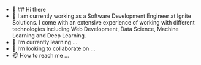 - 👋 ## Hi there
- 👀 I am currently working as a Software Development Engineer at Ignite Solutions. I come with an extensive experience of working with different technologies including Web Development, Data Science, Machine Learning and Deep Learning.
- 🌱 I’m currently learning ...
- 💞️ I’m looking to collaborate on ...
- 📫 How to reach me ...

<!---
PENE18/PENE18 is a ✨ special ✨ repository because its `README.md` (this file) appears on your GitHub profile.
You can click the Preview link to take a look at your changes.
--->

